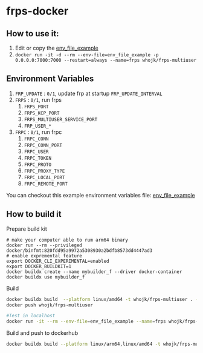 # frps-docker

## How to use it:
1. Edit or copy the [env_file_example](env_file_example)
2. `docker run -it -d --rm --env-file=env_file_example -p 0.0.0.0:7000:7000 --restart=always --name=frps whojk/frps-multiuser`

## Environment Variables

1. `FRP_UPDATE` : `0/1`, update frp at startup
    `FRP_UPDATE_INTERVAL`
1. `FRPS` : `0/1`, run frps
    1. `FRPS_PORT`
    1. `FRPS_KCP_PORT` 
    1. `FRPS_MULTIUSER_SERVICE_PORT`
    1. `FRP_USER_*`
1. `FRPC` : `0/1`, run frpc
    1. `FRPC_CONN`
    1. `FRPC_CONN_PORT`
    1. `FRPC_USER`
    1. `FRPC_TOKEN`
    1. `FRPC_PROTO`
    1. `FRPC_PROXY_TYPE`
    1. `FRPC_LOCAL_PORT`
    1. `FRPC_REMOTE_PORT`

You can checkout this example environment variables file: [env_file_example](env_file_example)


## How to build it

Prepare build kit
```
# make your computer able to rum arm64 binary
docker run --rm --privileged docker/binfmt:820fdd95a9972a5308930a2bdfb8573dd4447ad3
# enable expremental feature
export DOCKER_CLI_EXPERIMENTAL=enabled
export DOCKER_BUILDKIT=1
docker buildx create --name mybuilder_f --driver docker-container
docker buildx use mybuilder_f
```

Build
```bash
docker buildx build  --platform linux/amd64 -t whojk/frps-multiuser . --output="type=docker"
docker push whojk/frps-multiuser

#Test in localhost
docker run -it --rm --env-file=env_file_example --name=frps whojk/frps-multiuser
```

Build and push to dockerhub
```bash
docker buildx build --platform linux/arm64,linux/amd64 -t whojk/frps-multiuser . --push
```
